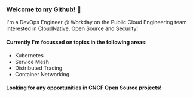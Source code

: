 ### Welcome to my Github! 👋

I'm a DevOps Engineer @ Workday on the Public Cloud Engineering team interested in CloudNative, Open Source and Security!

#### Currently I'm focussed on topics in the following areas:
- Kubernetes
- Service Mesh
- Distributed Tracing
- Container Networking

#### Looking for any opportunities in CNCF Open Source projects!
